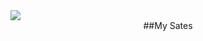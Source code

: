 <div>
  <img src="https://i.ibb.co/yd7dM8W/Screenshot-2024-07-01-235504.png"/>
</div>

<div style="text-align: center;">
  ##My Sates
</div>

